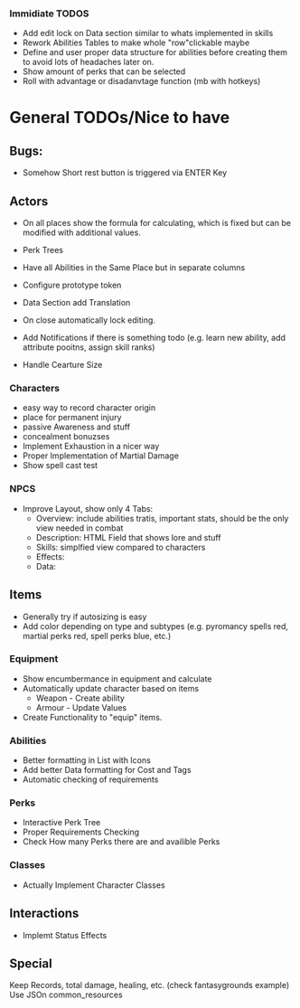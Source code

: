 ### Immidiate TODOS

- Add edit lock on Data section similar to whats implemented in skills
- Rework Abilities Tables to make whole "row"clickable maybe
- Define and user proper data structure for abilities before creating them to avoid lots of headaches later on.
- Show amount of perks that can be selected
- Roll with advantage or disadanvtage function (mb with hotkeys)

# General TODOs/Nice to have

## Bugs:

- Somehow Short rest button is triggered via ENTER Key

## Actors

- On all places show the formula for calculating, which is fixed but can be modified with additional values.
- Perk Trees
- Have all Abilities in the Same Place but in separate columns 
- Configure prototype token
- Data Section add Translation 
- On close automatically lock editing.
- Add Notifications if there is something todo (e.g. learn new ability, add attribute pooitns, assign skill ranks)

- Handle Cearture Size

### Characters

- easy way to record character origin
- place for permanent injury
- passive Awareness and stuff
- concealment bonuzses
- Implement Exhaustion in a nicer way
- Proper Implementation of Martial Damage
- Show spell cast test

### NPCS

- Improve Layout, show only 4 Tabs:
  - Overview: include abilities tratis, important stats, should be the only view needed in combat
  - Description: HTML Field that shows lore and stuff
  - Skills: simplfied view compared to characters
  - Effects: 
  - Data: 

## Items

- Generally try if autosizing is easy
- Add color depending on type and subtypes (e.g. pyromancy spells red, martial perks red, spell perks blue, etc.)

### Equipment

- Show encumbermance in equipment and calculate
- Automatically update character based on items
  - Weapon - Create ability
  - Armour - Update Values
- Create Functionality to "equip" items.

### Abilities

- Better formatting in List with Icons
- Add better Data formatting for Cost and Tags
- Automatic checking of requirements

### Perks

- Interactive Perk Tree
- Proper Requirements Checking
- Check How many Perks there are and availible Perks

### Classes

- Actually Implement Character Classes

## Interactions

- Implemt Status Effects

## Special

Keep Records, total damage, healing, etc. (check fantasygrounds example)
Use JSOn common_resources